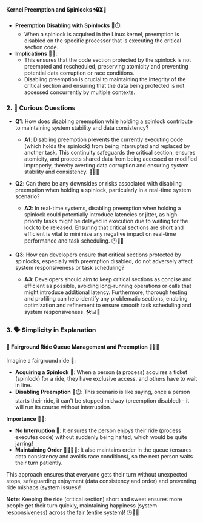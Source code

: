 #### Kernel Preemption and Spinlocks 🌀🔒⏳📘 

- **Preemption Disabling with Spinlocks** 🚫⏱️:
  - When a spinlock is acquired in the Linux kernel, preemption is disabled on the specific processor that is executing the critical section code.
- **Implications** 🔄🚫:
  - This ensures that the code section protected by the spinlock is not preempted and rescheduled, preserving atomicity and preventing potential data corruption or race conditions.
  - Disabling preemption is crucial to maintaining the integrity of the critical section and ensuring that the data being protected is not accessed concurrently by multiple contexts.

### 2. 🤔 Curious Questions 

- **Q1**: How does disabling preemption while holding a spinlock contribute to maintaining system stability and data consistency?
  - **A1**: Disabling preemption prevents the currently executing code (which holds the spinlock) from being interrupted and replaced by another task. This continuity safeguards the critical section, ensures atomicity, and protects shared data from being accessed or modified improperly, thereby averting data corruption and ensuring system stability and consistency. 🔄🔐🛑

- **Q2**: Can there be any downsides or risks associated with disabling preemption when holding a spinlock, particularly in a real-time system scenario?
  - **A2**: In real-time systems, disabling preemption when holding a spinlock could potentially introduce latencies or jitter, as high-priority tasks might be delayed in execution due to waiting for the lock to be released. Ensuring that critical sections are short and efficient is vital to minimize any negative impact on real-time performance and task scheduling. 🕒💼🚨

- **Q3**: How can developers ensure that critical sections protected by spinlocks, especially with preemption disabled, do not adversely affect system responsiveness or task scheduling?
  - **A3**: Developers should aim to keep critical sections as concise and efficient as possible, avoiding long-running operations or calls that might introduce additional latency. Furthermore, thorough testing and profiling can help identify any problematic sections, enabling optimization and refinement to ensure smooth task scheduling and system responsiveness. 🛠️📊🔄

### 3. 🗣️ Simplicity in Explanation 

#### 🎡 Fairground Ride Queue Management and Preemption 🚶‍♂️🎢

Imagine a fairground ride 🎡: 
- **Acquiring a Spinlock** 🔄: When a person (a process) acquires a ticket (spinlock) for a ride, they have exclusive access, and others have to wait in line.
- **Disabling Preemption** 🚫⏱️: This scenario is like saying, once a person starts their ride, it can't be stopped midway (preemption disabled) - it will run its course without interruption.

**Importance** 🛑🔄: 
- **No Interruption** 🎢: It ensures the person enjoys their ride (process executes code) without suddenly being halted, which would be quite jarring!
- **Maintaining Order** 🚶‍♂️🚶‍♀️: It also maintains order in the queue (ensures data consistency and avoids race conditions), so the next person waits their turn patiently.

This approach ensures that everyone gets their turn without unexpected stops, safeguarding enjoyment (data consistency and order) and preventing ride mishaps (system issues)!

**Note**: Keeping the ride (critical section) short and sweet ensures more people get their turn quickly, maintaining happiness (system responsiveness) across the fair (entire system)! 🕒🎉🎠